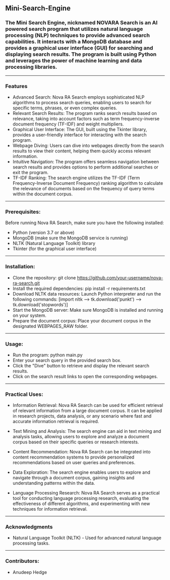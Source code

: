 ## Mini-Search-Engine

### The Mini Search Engine, nicknamed NOVARA Search is an AI powered search program that utilizes natural language processing (NLP) techniques to provide advanced search capabilities. It interacts with a MongoDB database and provides a graphical user interface (GUI) for searching and displaying search results. The program is built using Python and leverages the power of machine learning and data processing libraries.

---

### Features
- Advanced Search: Nova RA Search employs sophisticated NLP algorithms to process search queries, enabling users to search for specific terms, phrases, or even complex queries.
- Relevant Search Results: The program ranks search results based on relevance, taking into account factors such as term frequency-inverse document frequency (TF-IDF) and weight multipliers.
- Graphical User Interface: The GUI, built using the Tkinter library, provides a user-friendly interface for interacting with the search program.
- Webpage Diving: Users can dive into webpages directly from the search results to view their content, helping them quickly access relevant information.
- Intuitive Navigation: The program offers seamless navigation between search results and provides options to perform additional searches or exit the program.
- TF-IDF Ranking: The search engine utilizes the TF-IDF (Term Frequency-Inverse Document Frequency) ranking algorithm to calculate the relevance of documents based on the frequency of query terms within the document corpus.

---

### Prerequisites: 
Before running Nova RA Search, make sure you have the following installed:

- Python (version 3.7 or above)
- MongoDB (make sure the MongoDB service is running)
- NLTK (Natural Language Toolkit) library
- Tkinter (for the graphical user interface)

--- 

### Installation:
- Clone the repository: git clone https://github.com/your-username/nova-ra-search.git
- Install the required dependencies: pip install -r requirements.txt
- Download NLTK data resources: Launch Python interpreter and run the following commands: [import nltk --> tk.download('punkt') --> tk.download('stopwords')]
- Start the MongoDB server: Make sure MongoDB is installed and running on your system.
- Prepare the document corpus: Place your document corpus in the designated WEBPAGES_RAW folder.

---

### Usage:
- Run the program: python main.py
- Enter your search query in the provided search box.
- Click the "Dive" button to retrieve and display the relevant search results.
- Click on the search result links to open the corresponding webpages.

---

### Practical Uses: 
- Information Retrieval: Nova RA Search can be used for efficient retrieval of relevant information from a large document corpus. It can be applied in research projects, data analysis, or any scenario where fast and accurate information retrieval is required.

- Text Mining and Analysis: The search engine can aid in text mining and analysis tasks, allowing users to explore and analyze a document corpus based on their specific queries or research interests.

- Content Recommendation: Nova RA Search can be integrated into content recommendation systems to provide personalized recommendations based on user queries and preferences.

- Data Exploration: The search engine enables users to explore and navigate through a document corpus, gaining insights and understanding patterns within the data.

- Language Processing Research: Nova RA Search serves as a practical tool for conducting language processing research, evaluating the effectiveness of different algorithms, and experimenting with new techniques for information retrieval.

---

### Acknowledgments
- Natural Language Toolkit (NLTK) - Used for advanced natural language processing tasks.

--- 

### Contributors:
- Anudeep Hedge
